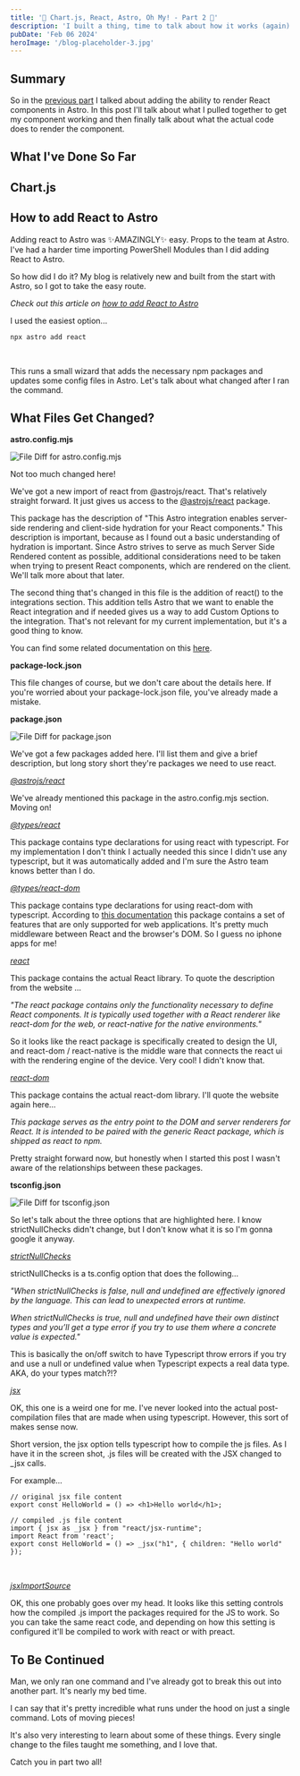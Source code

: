 ```yaml
---
title: '🦆 Chart.js, React, Astro, Oh My! - Part 2 🦆'
description: 'I built a thing, time to talk about how it works (again)'
pubDate: 'Feb 06 2024'
heroImage: '/blog-placeholder-3.jpg'
---
```


## Summary

So in the [previous part](../chart_js-react-astro-post) I talked about adding the ability to render React components in Astro. In this post I'll talk about what I pulled together to get my component working and then finally talk about what the actual code does to render the component.

## What I've Done So Far


## Chart.js

## How to add React to Astro

Adding react to Astro was ✨AMAZINGLY✨ easy. Props to the team at Astro. I've had a harder time importing PowerShell Modules than I did adding React to Astro.

So how did I do it? My blog is relatively new and built from the start with Astro, so I got to take the easy route. 

*Check out this article on [how to add React to Astro](https://docs.astro.build/en/guides/integrations-guide/react/)*

I used the easiest option...

````
npx astro add react
````
<br>

This runs a small wizard that adds the necessary npm packages and updates some config files in Astro. Let's talk about what changed after I ran the command. 

## What Files Get Changed?

<strong>astro.config.mjs</strong>

![File Diff for astro.config.mjs](https://storage.googleapis.com/bwcii-dev-blog-bucket/astro.config.mjs.png)

Not too much changed here!

We've got a new import of react from @astrojs/react. That's relatively straight forward. It just gives us access to the [@astrojs/react](https://www.npmjs.com/package/@astrojs/react) package. 

This package has the description of "This Astro integration enables server-side rendering and client-side hydration for your React components." This description is important, because as I found out a basic understanding of hydration is important. Since Astro strives to serve as much Server Side Rendered content as possible, additional considerations need to be taken when trying to present React components, which are rendered on the client. We'll talk more about that later.

The second thing that's changed in this file is the addition of react() to the integrations section. This addition tells Astro that we want to enable the React integration and if needed gives us a way to add Custom Options to the integration. That's not relevant for my current implementation, but it's a good thing to know. 

You can find some related documentation on this [here](https://docs.astro.build/en/guides/integrations-guide/).

<strong>package-lock.json</strong>

This file changes of course, but we don't care about the details here. If you're worried about your package-lock.json file, you've already made a mistake.

<strong>package.json</strong>

![File Diff for package.json](https://storage.googleapis.com/bwcii-dev-blog-bucket/package.json.png)

We've got a few packages added here. I'll list them and give a brief description, but long story short they're packages we need to use react.

[*@astrojs/react*](https://www.npmjs.com/package/@astrojs/react)

We've already mentioned this package in the astro.config.mjs section. Moving on!

[*@types/react*](https://www.npmjs.com/package/@types/react)

This package contains type declarations for using react with typescript. For my implementation I don't think I actually needed this since I didn't use any typescript, but it was automatically added and I'm sure the Astro team knows better than I do.

[*@types/react-dom*](https://www.npmjs.com/package/@types/react-dom)

This package contains type declarations for using react-dom with typescript. According to [this documentation](https://react.dev/reference/react) this package contains a set of features that are only supported for web applications. It's pretty much middleware between React and the browser's DOM. So I guess no iphone apps for me!

[*react*](https://www.npmjs.com/package/react)

This package contains the actual React library. To quote the description from the website ...

*"The react package contains only the functionality necessary to define React components. It is typically used together with a React renderer like react-dom for the web, or react-native for the native environments."*

So it looks like the react package is specifically created to design the UI, and react-dom / react-native is the middle ware that connects the react ui with the rendering engine of the device. Very cool! I didn't know that.

[*react-dom*]()

This package contains the actual react-dom library. I'll quote the website again here...

*This package serves as the entry point to the DOM and server renderers for React. It is intended to be paired with the generic React package, which is shipped as react to npm.*

Pretty straight forward now, but honestly when I started this post I wasn't aware of the relationships between these packages.

<strong>tsconfig.json</strong>

![File Diff for tsconfig.json](https://storage.googleapis.com/bwcii-dev-blog-bucket/ts.config.png)

So let's talk about the three options that are highlighted here. I know strictNullChecks didn't change, but I don't know what it is so I'm gonna google it anyway.

[*strictNullChecks*](https://www.typescriptlang.org/tsconfig#strictNullChecks)

strictNullChecks is a ts.config option that does the following...

*"When strictNullChecks is false, null and undefined are effectively ignored by the language. This can lead to unexpected errors at runtime.*

*When strictNullChecks is true, null and undefined have their own distinct types and you’ll get a type error if you try to use them where a concrete value is expected."*

This is basically the on/off switch to have Typescript throw errors if you try and use a null or undefined value when Typescript expects a real data type. AKA, do your types match?!?

[*jsx*](https://www.typescriptlang.org/tsconfig#jsx)

OK, this one is a weird one for me. I've never looked into the actual post-compilation files that are made when using typescript. However, this sort of makes sense now.

Short version, the jsx option tells typescript how to compile the js files. As I have it in the screen shot, .js files will be created with the JSX changed to _jsx calls.

For example...

````
// original jsx file content
export const HelloWorld = () => <h1>Hello world</h1>;

// compiled .js file content
import { jsx as _jsx } from "react/jsx-runtime";
import React from 'react';
export const HelloWorld = () => _jsx("h1", { children: "Hello world" });
````
<br>

[*jsxImportSource*](https://www.typescriptlang.org/tsconfig#jsxImportSource)

OK, this one probably goes over my head. It looks like this setting controls how the compiled .js import the packages required for the JS to work. So you can take the same react code, and depending on how this setting is configured it'll be compiled to work with react or with preact.

## To Be Continued

Man, we only ran one command and I've already got to break this out into another part. It's nearly my bed time.

I can say that it's pretty incredible what runs under the hood on just a single command. Lots of moving pieces!

It's also very interesting to learn about some of these things. Every single change to the files taught me something, and I love that.

Catch you in part two all!
